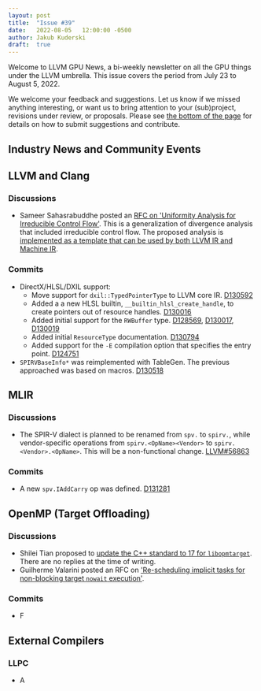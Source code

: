 ```yaml
---
layout: post
title:  "Issue #39"
date:   2022-08-05   12:00:00 -0500
author: Jakub Kuderski
draft:  true
---
```


Welcome to LLVM GPU News, a bi-weekly newsletter on all the GPU things under the LLVM umbrella.
This issue covers the period from July 23 to August 5, 2022.

We welcome your feedback and suggestions. Let us know if we missed anything interesting, or want us to bring attention to your (sub)project, revisions under review, or proposals. Please see [the bottom of the page](https://llvm-gpu-news.github.io/about/) for details on how to submit suggestions and contribute.


## Industry News and Community Events


##  LLVM and Clang

### Discussions

* Sameer Sahasrabuddhe posted an [RFC on 'Uniformity Analysis for Irreducible Control Flow'](https://discourse.llvm.org/t/rfc-uniformity-analysis-for-irreducible-control-flow/64139). This is a generalization of divergence analysis that included irreducible control flow. The proposed analysis is [implemented as a template that can be used by both LLVM IR and Machine IR](https://reviews.llvm.org/D130746).

### Commits

* DirectX/HLSL/DXIL support:
  * Move support for `dxil::TypedPointerType` to LLVM core IR. [D130592](https://reviews.llvm.org/D130592)
  * Added a a new HLSL builtin, `__builtin_hlsl_create_handle`, to create pointers out of resource handles. [D130016](https://reviews.llvm.org/D130016)
  * Added initial support for the `RWBuffer` type. [D128569](https://reviews.llvm.org/D128569), [D130017](https://reviews.llvm.org/D130017), [D130019](https://reviews.llvm.org/D130019)
  * Added initial `ResourceType` documentation. [D130794](https://reviews.llvm.org/D130794)
  * Added support for the `-E` compilation option that specifies the entry point. [D124751](https://reviews.llvm.org/D124751)
* `SPIRVBaseInfo*` was reimplemented with TableGen. The previous approached was based on macros. [D130518](https://reviews.llvm.org/D130518)


## MLIR

### Discussions

* The SPIR-V dialect is planned to be renamed from `spv.` to `spirv.`, while vendor-specific operations from `spirv.<OpName><Vendor>` to `spirv.<Vendor>.<OpName>`. This will be a non-functional change. [LLVM#56863](https://github.com/llvm/llvm-project/issues/56863)

### Commits

*  A new `spv.IAddCarry` op was defined. [D131281](https://reviews.llvm.org/D131281)


## OpenMP (Target Offloading)

### Discussions

* Shilei Tian proposed to [update the C++ standard to 17 for `libopmtarget`](https://discourse.llvm.org/t/rfc-update-c-standard-to-17-for-libomptarget/64310). There are no replies at the time of writing.
* Guilherme Valarini posted an RFC on ['Re-scheduling implicit tasks for non-blocking target `nowait` execution'](https://discourse.llvm.org/t/rfc-re-scheduling-implicit-tasks-for-non-blocking-target-nowait-execution/64239).

### Commits

* F

## External Compilers

### LLPC

* A
